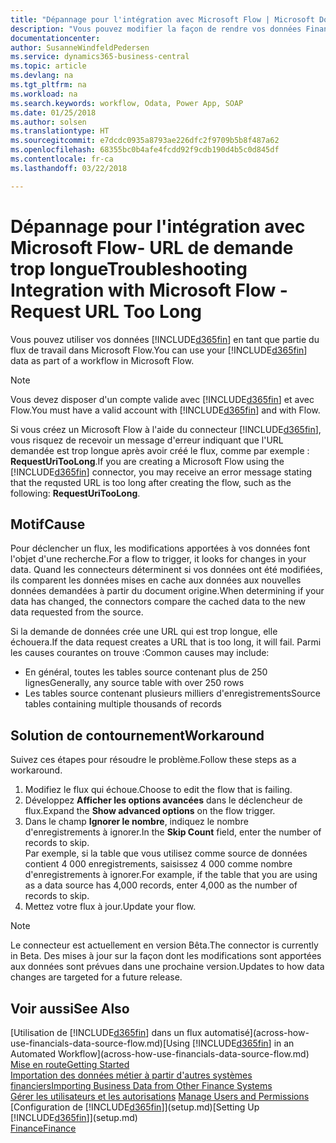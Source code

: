 ```yaml
---
title: "Dépannage pour l'intégration avec Microsoft Flow | Microsoft Docs"
description: "Vous pouvez modifier la façon de rendre vos données Financials disponibles sous forme de source de données et spécifier une URL OData de vos services Web pour générer un flux de travail automatisé."
documentationcenter: 
author: SusanneWindfeldPedersen
ms.service: dynamics365-business-central
ms.topic: article
ms.devlang: na
ms.tgt_pltfrm: na
ms.workload: na
ms.search.keywords: workflow, Odata, Power App, SOAP
ms.date: 01/25/2018
ms.author: solsen
ms.translationtype: HT
ms.sourcegitcommit: e7dcdc0935a8793ae226dfc2f9709b5b8f487a62
ms.openlocfilehash: 68355bc0b4afe4fcdd92f9cdb190d4b5c0d845df
ms.contentlocale: fr-ca
ms.lasthandoff: 03/22/2018

---
```

# <a name="troubleshooting-integration-with-microsoft-flow---request-url-too-long"></a><span data-ttu-id="712a3-103">Dépannage pour l'intégration avec Microsoft Flow- URL de demande trop longue</span><span class="sxs-lookup"><span data-stu-id="712a3-103">Troubleshooting Integration with Microsoft Flow - Request URL Too Long</span></span>
<span data-ttu-id="712a3-104">Vous pouvez utiliser vos données [!INCLUDE[d365fin](includes/d365fin_md.md)] en tant que partie du flux de travail dans Microsoft Flow.</span><span class="sxs-lookup"><span data-stu-id="712a3-104">You can use your [!INCLUDE[d365fin](includes/d365fin_md.md)] data as part of a workflow in Microsoft Flow.</span></span>  

> [!NOTE]  
>   <span data-ttu-id="712a3-105">Vous devez disposer d'un compte valide avec [!INCLUDE[d365fin](includes/d365fin_md.md)] et avec Flow.</span><span class="sxs-lookup"><span data-stu-id="712a3-105">You must have a valid account with [!INCLUDE[d365fin](includes/d365fin_md.md)] and with Flow.</span></span>  

<span data-ttu-id="712a3-106">Si vous créez un Microsoft Flow à l'aide du connecteur [!INCLUDE[d365fin](includes/d365fin_md.md)], vous risquez de recevoir un message d'erreur indiquant que l'URL demandée est trop longue après avoir créé le flux, comme par exemple : **RequestUriTooLong**.</span><span class="sxs-lookup"><span data-stu-id="712a3-106">If you are creating a Microsoft Flow using the [!INCLUDE[d365fin](includes/d365fin_md.md)] connector, you may receive an error message stating that the requsted URL is too long after creating the flow, such as the following: **RequestUriTooLong**.</span></span>

## <a name="cause"></a><span data-ttu-id="712a3-107">Motif</span><span class="sxs-lookup"><span data-stu-id="712a3-107">Cause</span></span>
<span data-ttu-id="712a3-108">Pour déclencher un flux, les modifications apportées à vos données font l'objet d'une recherche.</span><span class="sxs-lookup"><span data-stu-id="712a3-108">For a flow to trigger, it looks for changes in your data.</span></span> <span data-ttu-id="712a3-109">Quand les connecteurs déterminent si vos données ont été modifiées, ils comparent les données mises en cache aux données aux nouvelles données demandées à partir du document origine.</span><span class="sxs-lookup"><span data-stu-id="712a3-109">When determining if your data has changed, the connectors compare the cached data to the new data requested from the source.</span></span>  

<span data-ttu-id="712a3-110">Si la demande de données crée une URL qui est trop longue, elle échouera.</span><span class="sxs-lookup"><span data-stu-id="712a3-110">If the data request creates a URL that is too long, it will fail.</span></span> <span data-ttu-id="712a3-111">Parmi les causes courantes on trouve :</span><span class="sxs-lookup"><span data-stu-id="712a3-111">Common causes may include:</span></span>
- <span data-ttu-id="712a3-112">En général, toutes les tables source contenant plus de 250 lignes</span><span class="sxs-lookup"><span data-stu-id="712a3-112">Generally, any source table with over 250 rows</span></span>
- <span data-ttu-id="712a3-113">Les tables source contenant plusieurs milliers d'enregistrements</span><span class="sxs-lookup"><span data-stu-id="712a3-113">Source tables containing multiple thousands of records</span></span>

## <a name="workaround"></a><span data-ttu-id="712a3-114">Solution de contournement</span><span class="sxs-lookup"><span data-stu-id="712a3-114">Workaround</span></span>
<span data-ttu-id="712a3-115">Suivez ces étapes pour résoudre le problème.</span><span class="sxs-lookup"><span data-stu-id="712a3-115">Follow these steps as a workaround.</span></span>
1. <span data-ttu-id="712a3-116">Modifiez le flux qui échoue.</span><span class="sxs-lookup"><span data-stu-id="712a3-116">Choose to edit the flow that is failing.</span></span>
2. <span data-ttu-id="712a3-117">Développez **Afficher les options avancées** dans le déclencheur de flux.</span><span class="sxs-lookup"><span data-stu-id="712a3-117">Expand the **Show advanced options** on the flow trigger.</span></span>
3. <span data-ttu-id="712a3-118">Dans le champ **Ignorer le nombre**, indiquez le nombre d'enregistrements à ignorer.</span><span class="sxs-lookup"><span data-stu-id="712a3-118">In the **Skip Count** field, enter the number of records to skip.</span></span>  
<span data-ttu-id="712a3-119">Par exemple, si la table que vous utilisez comme source de données contient 4 000 enregistrements, saisissez 4 000 comme nombre d'enregistrements à ignorer.</span><span class="sxs-lookup"><span data-stu-id="712a3-119">For example, if the table that you are using as a data source has 4,000 records, enter 4,000 as the number of records to skip.</span></span>
4. <span data-ttu-id="712a3-120">Mettez votre flux à jour.</span><span class="sxs-lookup"><span data-stu-id="712a3-120">Update your flow.</span></span>

> [!NOTE]  
> <span data-ttu-id="712a3-121">Le connecteur est actuellement en version Bêta.</span><span class="sxs-lookup"><span data-stu-id="712a3-121">The connector is currently in Beta.</span></span> <span data-ttu-id="712a3-122">Des mises à jour sur la façon dont les modifications sont apportées aux données sont prévues dans une prochaine version.</span><span class="sxs-lookup"><span data-stu-id="712a3-122">Updates to how data changes are targeted for a future release.</span></span>


## <a name="see-also"></a><span data-ttu-id="712a3-123">Voir aussi</span><span class="sxs-lookup"><span data-stu-id="712a3-123">See Also</span></span>
<span data-ttu-id="712a3-124">[Utilisation de [!INCLUDE[d365fin](includes/d365fin_md.md)] dans un flux automatisé](across-how-use-financials-data-source-flow.md)</span><span class="sxs-lookup"><span data-stu-id="712a3-124">[Using [!INCLUDE[d365fin](includes/d365fin_md.md)] in an Automated Workflow](across-how-use-financials-data-source-flow.md)</span></span>  
[<span data-ttu-id="712a3-125">Mise en route</span><span class="sxs-lookup"><span data-stu-id="712a3-125">Getting Started</span></span>](product-get-started.md)  
[<span data-ttu-id="712a3-126">Importation des données métier à partir d'autres systèmes financiers</span><span class="sxs-lookup"><span data-stu-id="712a3-126">Importing Business Data from Other Finance Systems</span></span>](upload-data.md)  
<span data-ttu-id="712a3-127">[Gérer les utilisateurs et les autorisations](ui-how-users-permissions.md)  </span><span class="sxs-lookup"><span data-stu-id="712a3-127">[Manage Users and Permissions](ui-how-users-permissions.md)  </span></span>  
<span data-ttu-id="712a3-128">[Configuration de [!INCLUDE[d365fin](includes/d365fin_md.md)]](setup.md)</span><span class="sxs-lookup"><span data-stu-id="712a3-128">[Setting Up [!INCLUDE[d365fin](includes/d365fin_md.md)]](setup.md)</span></span>  
[<span data-ttu-id="712a3-129">Finance</span><span class="sxs-lookup"><span data-stu-id="712a3-129">Finance</span></span>](finance.md)  

